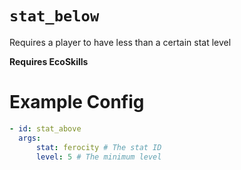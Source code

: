 # `stat_below`

Requires a player to have less than a certain stat level

**Requires EcoSkills**

# Example Config

```yaml
- id: stat_above
  args:
      stat: ferocity # The stat ID
      level: 5 # The minimum level
```
